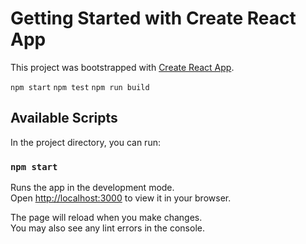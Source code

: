 # Getting Started with Create React App

This project was bootstrapped with [Create React App](https://github.com/facebook/create-react-app).

`npm start`
`npm test`
`npm run build`

## Available Scripts

In the project directory, you can run:

### `npm start`

Runs the app in the development mode.\
Open [http://localhost:3000](http://localhost:3000) to view it in your browser.

The page will reload when you make changes.\
You may also see any lint errors in the console.

